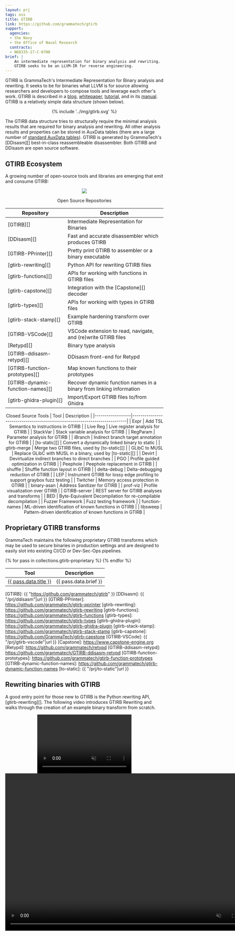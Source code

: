 ```yaml
---
layout: prj
tags: oss
title: GTIRB
link: https://github.com/grammatech/gtirb
support:
  agencies:
  - the Navy
  - the Office of Naval Research
  contracts:
  - N68335-17-C-0700
brief: |
    An intermediate representation for binary analysis and rewriting.
    GTIRB seeks to be an LLVM-IR for reverse engineering.
---
```


GTIRB is GrammaTech's Intermediate Representation for Binary analysis
and rewriting.  It seeks to be for binaries what LLVM is for source
allowing researchers and developers to compose tools and leverage each
other's work. GTIRB is described in a [blog][], [whitepaper][],
[tutorial][], and in its [manual][].  GTIRB is a relatively simple
data structure (shown below).

<center class="gt-smaller-on-small">
  <!-- <img class="w3-round" src="{{ "/img/gtirb.svg"|url }}" width="80%"> -->
  {% include '../img/gtirb.svg' %}
</center>

The GTIRB data structure tries to structurally require the minimal
analysis results that are required for binary analysis and rewriting.
All other analysis results and properties can be stored in AuxData
tables (there are a large number of [standard AuxData tables][]).
GTIRB is generated by GrammaTech's [DDisasm][] best-in-class
reassembleable disassembler.  Both GTIRB and DDisasm are open source
software.

## GTIRB Ecosystem
A growing number of open-source tools and libraries are emerging that
emit and consume GTIRB:

<center style="margin:1em;">
  <img src="{{ "/img/gtirb-ecosystem.svg"|url }}" class="gt-smaller-on-small">
  <!-- {% include '../img/gtirb-ecosystem.svg' %} -->
</center>

<center>
<span style="margin:auto;padding-top:1em;padding-bottom:1em;">Open Source Repositories</span>

| Repository                       | Description                                                         |
|----------------------------------|---------------------------------------------------------------------|
| [GTIRB][]                        | Intermediate Representation for Binaries                            |
| [DDisasm][]                      | Fast and accurate disassembler which produces GTIRB                 |
| [GTIRB-PPrinter][]               | Pretty print GTIRB to assembler or a binary executable              |
| [gtirb-rewriting][]              | Python API for rewriting GTIRB files                                |
| [gtirb-functions][]              | APIs for working with functions in GTIRB files                      |
| [gtirb-capstone][]               | Integration with the [Capstone][] decoder                           |
| [gtirb-types][]                  | APIs for working with types in GTIRB files                          |
| [gtirb-stack-stamp][]            | Example hardening transform over GTIRB                              |
| [GTIRB-VSCode][]                 | VSCode extension to read, navigate, and (re)write GTIRB files       |
| [Retypd][]                       | Binary type analysis                                                |
| [GTIRB-ddisasm-retypd][]         | DDisasm front-end for Retypd                                        |
| [GTIRB-function-prototypes][]    | Map known functions to their prototypes                             |
| [GTIRB-dynamic-function-names][] | Recover dynamic function names in a binary from linking information |
| [gtirb-ghidra-plugin][]          | Import/Export GTIRB files to/from Ghidra                            |

<span style="margin:auto;padding-top:1em;padding-bottom:1em;">Closed Source Tools</span>
| Tool             | Description                                                               |
|------------------|---------------------------------------------------------------------------|
| Expr             | Add TSL Semantics to instructions in GTIRB                                |
| Live Reg         | Live register analysis for GTIRB                                          |
| StackVar         | Stack variable analysis for GTIRB                                         |
| RegParam         | Parameter analysis for GTIRB                                              |
| iBranch          | Indirect branch target annotation for GTIRB                               |
| [to-static][]    | Convert a dynamically linked binary to static                             |
| gtirb-merge      | Merge two GTIRB files, used by [to-static][]                              |
| GLibC to MUSL    | Replace GLibC with MUSL in a binary, used by [to-static][]                |
| Devirt           | Devirtualize indirect branches to direct branches                         |
| PGO              | Profile guided optimization in GTIRB                                      |
| Peephole         | Peephole replacement in GTIRB                                             |
| shuffle          | Shuffle function layout in GTIRB                                          |
| delta-debug      | Delta-debugging reduction of GTIRB                                        |
| LEP              | Instrument GTIRB for lossy edge profiling to support graybox fuzz testing |
| Twitcher         | Memory access protection in GTIRB                                         |
| binary-asan      | Address Sanitizer for GTIRB                                               |
| prof-viz         | Profile visualization over GTIRB                                          |
| GTIRB-server     | REST server for GTIRB analyses and transforms                             |
| BED              | Byte-Equivalent Decompilation for re-compilable decompilation             |
| Fuzzer Framework | Fuzz testing framework                                                    |
| function-names   | ML-driven identification of known functions in GTIRB                      |
| libsweep         | Pattern-driven identification of known functions in GTIRB                 |

</center>

## Proprietary GTIRB transforms

GrammaTech maintains the following proprietary GTIRB transforms which
may be used to secure binaries in production settings and are designed
to easily slot into existing CI/CD or Dev-Sec-Ops pipelines.

<table><thead><tr><th>Tool</th><th>Description</th></tr></thead><tbody>
{% for pass in collections.gtirb-proprietary %}
<tr><td><a href="{{ pass.url|url }}">{{ pass.data.title }}</a></td><td>{{ pass.data.brief }}</td></tr>
{% endfor %}
</tbody>
</table>

[blog]: https://blogs.grammatech.com/open-source-tools-for-binary-analysis-and-rewriting
[whitepaper]: https://arxiv.org/abs/1907.02859
[manual]: https://grammatech.github.io/gtirb
[tutorial]: https://grammatech.github.io/gtirb/md_stack-stamp.html
[standard AuxData tables]: https://grammatech.github.io/gtirb/md__aux_data.html#sanctioned-auxdata-tables
[GTIRB]: {{ "https://github.com/grammatech/gtirb" }}
[DDisasm]: {{ "/prj/ddisasm"|url }}
[GTIRB-PPrinter]: https://github.com/grammatech/gtirb-pprinter
[gtirb-rewriting]: https://github.com/grammatech/gtirb-rewriting
[gtirb-functions]: https://github.com/grammatech/gtirb-functions
[gtirb-types]: https://github.com/grammatech/gtirb-types
[gtirb-ghidra-plugin]: https://github.com/grammatech/gtirb-ghidra-plugin
[gtirb-stack-stamp]: https://github.com/grammatech/gtirb-stack-stamp
[gtirb-capstone]: https://github.com/GrammaTech/gtirb-capstone
[GTIRB-VSCode]: {{ "/prj/gtirb-vscode"|url }}
[Capstone]: https://www.capstone-engine.org
[Retypd]: https://github.com/grammatech/retypd
[GTIRB-ddisasm-retypd]: https://github.com/grammatech/GTIRB-ddisasm-retypd
[GTIRB-function-prototypes]: https://github.com/grammatech/gtirb-function-prototypes
[GTIRB-dynamic-function-names]: https://github.com/grammatech/gtirb-dynamic-function-names
[to-static]: {{ "/prj/to-static"|url }}

## Rewriting binaries with GTIRB

A good entry point for those new to GTIRB is the Python rewriting API,
[gtirb-rewriting][].  The following video introduces GTIRB Rewriting
and walks through the creation of an example binary transform from
scratch.

<center>
<div class="w3-hide-medium w3-hide-large">
<video width=300px height=187px playsinline controls muted>
<source src="https://static.grammatech.com/research/gtirb-rewriting.mp4#t=0.01" type="video/mp4">
</video>
</div>
<div class="w3-hide-small">
<video width=800px height=500px playsinline controls muted>
<source src="https://static.grammatech.com/research/gtirb-rewriting.mp4#t=0.01" type="video/mp4">
</video>
</div>
</center>
